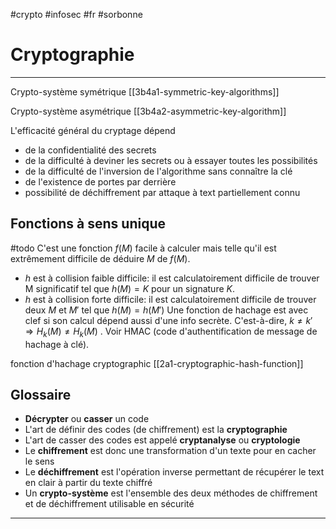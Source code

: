 #crypto #infosec #fr #sorbonne 
# Cryptographie
---

Crypto-système symétrique [[3b4a1-symmetric-key-algorithms]]


Crypto-système asymétrique [[3b4a2-asymmetric-key-algorithm]]


L'efficacité général du cryptage dépend
+ de la confidentialité des secrets
+ de la difficulté à deviner les secrets ou à essayer toutes les possibilités
+ de la difficulté de l'inversion de l'algorithme sans connaître la clé
+ de l'existence de portes par derrière
+ possibilité de déchiffrement par attaque à text partiellement connu

## Fonctions à sens unique
#todo
C'est une fonction $f(M)$ facile à calculer mais telle qu'il est extrêmement difficile de déduire $M$ de $f(M)$.

+ $h$ est à collision faible difficile: il est calculatoirement difficile de trouver M significatif tel que $h(M) = K$ pour un signature $K$.
+ $h$ est à collision forte difficile: il est calculatoirement difficile de trouver deux $M$ et $M'$ tel que $h(M) = h(M')$
Une fonction de hachage est avec clef si son calcul dépend aussi d'une info secrète.
C'est-à-dire, $k \neq k' \Rightarrow H_k(M)\neq H_k(M)$ . Voir HMAC (code d'authentification de message de hachage à clé).

fonction d'hachage cryptographic [[2a1-cryptographic-hash-function]]
## Glossaire
+ **Décrypter** ou **casser** un code
+ L'art de définir des codes (de chiffrement) est la **cryptographie**
+ L'art de casser des codes est appelé **cryptanalyse** ou **cryptologie**
+ Le **chiffrement** est donc une transformation d'un texte pour en cacher le sens
+ Le **déchiffrement** est l'opération inverse permettant de récupérer le text en clair à partir du texte chiffré
+ Un **crypto-système** est l'ensemble des deux méthodes de chiffrement et de déchiffrement utilisable en sécurité




---

